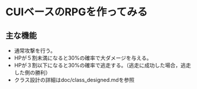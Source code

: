 # CUIベースのRPGを作ってみる

## 主な機能
- 通常攻撃を行う。
- HPが５割未満になると30%の確率で大ダメージを与える。
- HPが３割以下になると30%の確率で逃走する。（逃走に成功した場合，逃走した側の勝利）
- クラス設計の詳細はdoc/class_designed.mdを参照